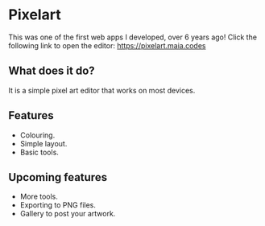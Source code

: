 # Pixelart

This was one of the first web apps I developed, over 6 years ago!
Click the following link to open the editor: https://pixelart.maia.codes

## What does it do?
It is a simple pixel art editor that works on most devices.

## Features
* Colouring.
* Simple layout.
* Basic tools.

## Upcoming features
* More tools.
* Exporting to PNG files.
* Gallery to post your artwork.
